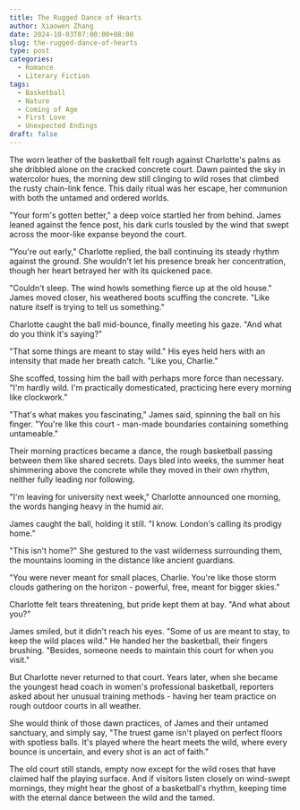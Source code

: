 ```yaml
---
title: The Rugged Dance of Hearts
author: Xiaowen Zhang
date: 2024-10-03T07:00:00+08:00
slug: the-rugged-dance-of-hearts
type: post
categories:
  - Romance
  - Literary Fiction
tags:
  - Basketball
  - Nature
  - Coming of Age
  - First Love
  - Unexpected Endings
draft: false
---
```


The worn leather of the basketball felt rough against Charlotte's palms as she dribbled alone on the cracked concrete court. Dawn painted the sky in watercolor hues, the morning dew still clinging to wild roses that climbed the rusty chain-link fence. This daily ritual was her escape, her communion with both the untamed and ordered worlds.

"Your form's gotten better," a deep voice startled her from behind. James leaned against the fence post, his dark curls tousled by the wind that swept across the moor-like expanse beyond the court.

"You're out early," Charlotte replied, the ball continuing its steady rhythm against the ground. She wouldn't let his presence break her concentration, though her heart betrayed her with its quickened pace.

"Couldn't sleep. The wind howls something fierce up at the old house." James moved closer, his weathered boots scuffing the concrete. "Like nature itself is trying to tell us something."

Charlotte caught the ball mid-bounce, finally meeting his gaze. "And what do you think it's saying?"

"That some things are meant to stay wild." His eyes held hers with an intensity that made her breath catch. "Like you, Charlie."

She scoffed, tossing him the ball with perhaps more force than necessary. "I'm hardly wild. I'm practically domesticated, practicing here every morning like clockwork."

"That's what makes you fascinating," James said, spinning the ball on his finger. "You're like this court - man-made boundaries containing something untameable."

Their morning practices became a dance, the rough basketball passing between them like shared secrets. Days bled into weeks, the summer heat shimmering above the concrete while they moved in their own rhythm, neither fully leading nor following.

"I'm leaving for university next week," Charlotte announced one morning, the words hanging heavy in the humid air.

James caught the ball, holding it still. "I know. London's calling its prodigy home."

"This isn't home?" She gestured to the vast wilderness surrounding them, the mountains looming in the distance like ancient guardians.

"You were never meant for small places, Charlie. You're like those storm clouds gathering on the horizon - powerful, free, meant for bigger skies."

Charlotte felt tears threatening, but pride kept them at bay. "And what about you?"

James smiled, but it didn't reach his eyes. "Some of us are meant to stay, to keep the wild places wild." He handed her the basketball, their fingers brushing. "Besides, someone needs to maintain this court for when you visit."

But Charlotte never returned to that court. Years later, when she became the youngest head coach in women's professional basketball, reporters asked about her unusual training methods - having her team practice on rough outdoor courts in all weather.

She would think of those dawn practices, of James and their untamed sanctuary, and simply say, "The truest game isn't played on perfect floors with spotless balls. It's played where the heart meets the wild, where every bounce is uncertain, and every shot is an act of faith."

The old court still stands, empty now except for the wild roses that have claimed half the playing surface. And if visitors listen closely on wind-swept mornings, they might hear the ghost of a basketball's rhythm, keeping time with the eternal dance between the wild and the tamed.